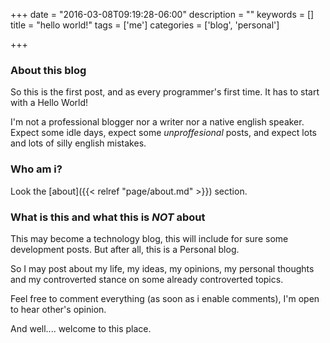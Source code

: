 +++
date = "2016-03-08T09:19:28-06:00"
description = ""
keywords = []
title = "hello world!"
tags = ['me']
categories = ['blog', 'personal']

+++
### About this blog
So this is the first post, and as every programmer's first time. It has to start with a Hello World!

I'm not a professional blogger nor a writer nor a native english speaker. Expect some idle days, expect some _unproffesional_ posts, and expect lots and lots of silly english mistakes.

### Who am i?
Look the [about]({{< relref "page/about.md" >}}) section.

### What is this and what this is _NOT_ about

<!--more-->

This may become a technology blog, this will include for sure some development posts. But after all, this is a Personal blog.

So I may post about my life, my ideas, my opinions, my personal thoughts and my controverted stance on some already controverted topics.

Feel free to comment everything (as soon as i enable comments), I'm open to hear other's opinion.

And well.... welcome to this place.

